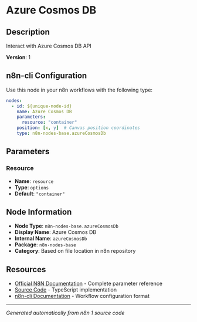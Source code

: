 # Azure Cosmos DB

## Description

Interact with Azure Cosmos DB API

**Version**: 1

## n8n-cli Configuration

Use this node in your n8n workflows with the following type:

```yaml
nodes:
  - id: ${unique-node-id}
    name: Azure Cosmos DB
    parameters:
      resource: "container"
    position: [x, y]  # Canvas position coordinates
    type: n8n-nodes-base.azureCosmosDb
```

## Parameters

### Resource

- **Name**: `resource`
- **Type**: `options`
- **Default**: `"container"`


## Node Information

- **Node Type**: `n8n-nodes-base.azureCosmosDb`
- **Display Name**: Azure Cosmos DB
- **Internal Name**: `azureCosmosDb`
- **Package**: `n8n-nodes-base`
- **Category**: Based on file location in n8n repository

## Resources

- [Official N8N Documentation](https://docs.n8n.io/integrations/builtin/app-nodes/n8n-nodes-base.azurecosmosdb/) - Complete parameter reference
- [Source Code](https://github.com/n8n-io/n8n/blob/master/packages/nodes-base/nodes/Microsoft/AzureCosmosDb/AzureCosmosDb.node.ts) - TypeScript implementation
- [n8n-cli Documentation](https://github.com/edenreich/n8n-cli) - Workflow configuration format

---
*Generated automatically from n8n 1 source code*
